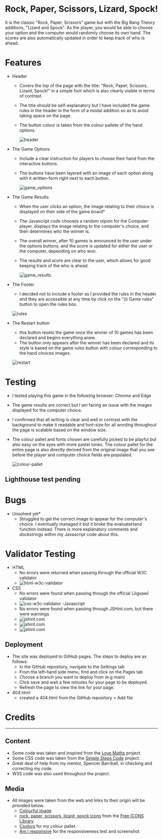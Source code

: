 # Rock, Paper, Scissors, Lizard, Spock!

It is the classic "Rock, Paper, Scissors" game but with the Big Bang Theory additions, "Lizard and Spock". As the player, you would be able to choose your option and the computer would randomly choose its own hand. The scores are also automatically updated in order to keep track of who is ahead.

# Features

- Header
    - Covers the top of the page with the title: "Rock, Paper, Scissors, Lizard, Spock!" in a simple font which is also clearly visible in terms of contrast.
    - The title should be self-explanatory but I have included the game rules in the header in the form of a modal addition so as to avoid taking space on the page.
    - The button colour is taken from the colour pallete of the hand options.

        ![header](assets/images/header.PNG)

- The Game Options
    - Include a clear instruction for players to choose their hand from the interactive buttons.
    - The buttons have been layered with an image of each option along with it written-form right next to each button.

        ![game_options](assets/images/game-options.png)

- The Game Results
    - When the user clicks an option, the image relating to their choice is displayed on their side of the game board*
    - The Javascript code chooses a random otpion for the Computer player, displays the image relating to the computer's choice, and then determines who the winner is.
    - The overall winner, after 10 games is announced to the user under the options buttons, and the score is updated for either the user or the computer, depending on who won.
    - The results and score are clear to the user, which allows for good keeping track of the who is ahead.

        ![game_results](assets/images/game-results.PNG)

- The Footer
    - I decided not to include a footer as I provided the rules in the header and they are accessible at any time by click on the "(i) Game rules" button to open the rules box.

     ![rules](assets/images/rules.PNG)

- The Restart button
    - this button resets the game once the winner of 10 games has been declared and begins everything anew.
    - The button only appears after the winner has been declared and its style is based on the game rules button with colour corresponding to the hand choices images.

    ![restart](assets/images/restart.png)


# Testing

- I tested playing this game in the following browser: Chrome and Edge
- The game results are correct but I am facing an issue with the images displayed for the computer choice.
- I confirmed that all writing is clear and well in contrast with the background to make it readable and font-size for all wording throughout the page is scalable based on the window size.
- The colour pallet and fonts chosen are carefully picked to be playful but also easy on the eyes with more pastel tones. The colour pallet for the entire page is also directly derived from the original image that you see before the player and computer choice fields are populated.

    ![colour-pallet](assets/images/colour-pallet.PNG)


## Lighthouse test pending

# Bugs
- Unsolved yet*
    - Struggled to get the correct image to appear for the computer's choice. I eventually managed it but it broke the evaluateHand function instead.
    There is more explanatory comments and dockstrings within my Javascript code about this.

# Validator Testing
- HTML
    - No errors were returned when passing through the official W3C validator
    - ![html-w3c-validator](assets/images/html-w3c-validator.png)
- CSS
    - No errors were found when passing through the official (Jigsaw) validator
    - ![css-w3c-validator](assets/images/css-w3c-validator.png)
-Javascript
    - No errors were found when passing through JSHint.com, but there were warnings
    - ![jshint.com](assets/images/jshint.com1.png) 
    - ![jshint.com](assets/images/jshint.com2.png) 
    - ![jshint.com](assets/images/jshint.com3.png)



## Deployment
- The site was deployed to GitHub pages. The steps to deploy are as follows:
   - In the GitHub repository, navigate to the Settings tab
   - From the left-hand side menu, find and click on the Pages tab
   - Choose a branch you want to deploy from (e.g main)
   - Click save and wait a few minutes for your page to be deployed.
   - Refresh the page to view the link for your page.
- 404.html
    - created a 404.html from the GitHub repository > Add file

# Credits
---
## Content
- Some code was taken and inspired from the [Love Maths](https://github.com/otherworldly94b/love-maths) project.
- Some CSS code was taken from the [Simple Steps Code](https://simplestepscode.com/css-glass-button-tutorial/) project.
- Great deal of help from my mentor, Spencer Barriball, in checking and correcting my code.
- W3S code was also used throughout the project.

## Media
- All images were taken from the web and links to their origin  will be provided below.
    - [Colourful image](https://bigbangtheory.fandom.com/wiki/Rock,_Paper,_Scissors,_Lizard,_Spock)
    - [rock, paper, scissors, lizard, spock icons](https://cse.google.com/cse?cx=4796b5020fbeaf2e6&q=rock%20paper%20scissors%20lizard%20spock&oq=rock%20paper%20scissors%20lizard%20spock&gs_l=partner-web.3...13251.22775.0.23508.0.0.0.0.0.0.0.0..0.0.csems%2Cnrl%3D10...0....1.34.partner-web..0.0.0.) 
    from the [Free ICONS Library](https://icon-library.com/icon/rock-paper-scissors-icon-29.html)
    - [Coolors](https://coolors.co/?home) for my colour pallet.
    - [Am I responsive](https://ui.dev/amiresponsive) for the responsiveness test and screenshot